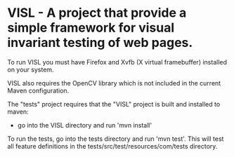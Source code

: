 # VISL - A project that provide a simple framework for visual invariant testing of web pages.

To run VISL you must have Firefox and Xvfb (X virtual framebuffer) installed on your system.

VISL also requires the OpenCV library which is not included in the current Maven configuration.


The "tests" project requires that the "VISL" project is built and installed to maven:
- go into the VISL directory and run 'mvn install'

To run the tests, go into the tests directory and run 'mvn test'. This will test all feature definitions in the tests/src/test/resources/com/tests directory.
